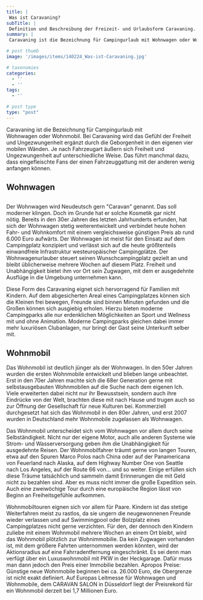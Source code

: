 ```yaml
---
title: |
 Was ist Caravaning?
subTitle: |
 Definition und Beschreibung der Freizeit- und Urlaubsform Caravaning.
summary: |
 Caravaning ist die Bezeichnung für Campingurlaub mit Wohnwagen oder Wohnmobil. Bei Caravaning wird das Gefühl der Freiheit und Ungezwungenheit ergänzt durch die Geborgenheit in den eigenen vier mobilen Wänden. Je nach Fahrzeugart äußern sich Freiheit und Ungezwungenheit auf unterschiedliche Weise. 

# post thumb
image: '/images/items/140224_Was-ist-Caravaning.jpg'

# taxonomies
categories: 
  - ''
  - ''
tags:
  - ''

# post type
type: "post"
---
```


<span>Caravaning ist die Bezeichnung für Campingurlaub mit Wohnwagen oder Wohnmobil. Bei Caravaning wird das Gefühl der Freiheit und Ungezwungenheit ergänzt durch die Geborgenheit in den eigenen vier mobilen Wänden. Je nach Fahrzeugart äußern sich Freiheit und Ungezwungenheit auf unterschiedliche Weise. Das führt manchmal dazu, dass eingefleischte Fans der einen Fahrzeuggattung mit der anderen wenig anfangen können.</span>

<span>  
 </span>

## Wohnwagen 

##  

Der Wohnwagen wird Neudeutsch gern "Caravan" genannt. Das soll moderner klingen. Doch im Grunde hat er solche Kosmetik gar nicht nötig. Bereits in den 30er Jahren des letzten Jahrhunderts erfunden, hat sich der Wohnwagen stetig weiterentwickelt und verbindet heute hohen Fahr- und Wohnkomfort mit einem vergleichsweise günstigen Preis ab rund 6.000 Euro aufwärts. Der Wohnwagen ist meist für den Einsatz auf dem Campingplatz konzipiert und verlässt sich auf die heute größtenteils einwandfreie Infrastruktur westeuropäischer Campingplätze. Der Wohnwagenurlauber steuert seinen Wunschcampingplatz gezielt an und bleibt üblicherweise mehrere Wochen auf diesem Platz. Freiheit und Unabhängigkeit bietet ihm vor Ort sein Zugwagen, mit dem er ausgedehnte Ausflüge in die Umgebung unternehmen kann.   

Diese Form des Caravaning eignet sich hervorragend für Familien mit Kindern. Auf dem abgesicherten Areal eines Campingplatzes können sich die Kleinen frei bewegen, Freunde sind binnen Minuten gefunden und die Großen können sich ausgiebig erholen. Hierzu bieten moderne Campingparks alle nur erdenklichen Möglichkeiten an Sport und Wellness mit und ohne Animation. Moderne Campingparks gleichen dabei immer mehr luxuriösen Clubanlagen, nur bringt der Gast seine Unterkunft selber mit.  

## Wohnmobil

<span>Das Wohnmobil ist deutlich jünger als der Wohnwagen. In den 50er Jahren wurden die ersten Wohnmobile entwickelt und blieben lange unbeachtet. Erst in den 70er Jahren machte sich die 68er Generation gerne mit selbstausgebauten Wohnmobilen auf die Suche nach dem eigenen Ich. Viele erweiterten dabei nicht nur ihr Bewusstsein, sondern auch ihre Eindrücke von der Welt, brachten diese mit nach Hause und trugen auch so zur Öffnung der Gesellschaft für neue Kulturen bei. Kommerziell durchgesetzt hat sich das Wohnmobil in den 80er Jahren, und erst 2007 wurden in Deutschland mehr Wohnmobile zugelassen als Wohnwagen.  

 Das Wohnmobil unterscheidet sich vom Wohnwagen vor allem durch seine Selbständigkeit. Nicht nur der eigene Motor, auch alle anderen Systeme wie Strom- und Wasserversorgung geben ihm die Unabhängigkeit für ausgedehnte Reisen. Der Wohnmobilfahrer träumt gerne von langen Touren, etwa auf den Spuren Marco Polos nach China oder auf der Panamericana von Feuerland nach Alaska, auf dem Highway Number One von Seattle nach Los Angeles, auf der Route 66 von... und so weiter. Einige erfüllen sich diese Träume tatsächlich und sammeln damit Erinnerungen die mit Geld nicht zu bezahlen sind. Aber es muss nicht immer die große Expedition sein. Auch eine zweiwöchige Tour durch eine europäische Region lässt von Beginn an Freiheitsgefühle aufkommen.  

 Wohnmobiltouren eignen sich vor allem für Paare. Kindern ist das stetige Weiterfahren meist zu rastlos, da sie ungern die neugewonnenen Freunde wieder verlassen und auf Swimmingpool oder Bolzplatz eines Campingplatzes nicht gerne verzichten. Für den, der dennoch den Kindern zuliebe mit einem Wohnmobil mehrere Wochen an einem Ort bleibt, wird das Wohnmobil plötzlich zur Wohnimmobilie. Da kein Zugwagen vorhanden ist, mit dem größere Fahrten unternommen werden könnten, wird der Aktionsradius auf eine Fahrradentfernung eingeschränkt. Es sei denn man verfügt über ein Luxuswohnmobil mit PKW in der Heckgarage. Dafür muss man dann jedoch den Preis einer Immobilie bezahlen. Apropos Preise: Günstige neue Wohnmobile beginnen bei ca. 26.000 Euro, die Obergrenze ist nicht exakt definiert. Auf Europas Leitmesse für Wohnwagen und Wohnmobile, dem CARAVAN SALON in Düsseldorf liegt der Preisrekord für ein Wohnmobil derzeit bei 1,7 Millionen Euro.</span>
